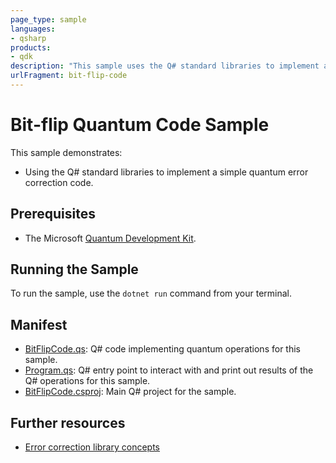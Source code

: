 ```yaml
---
page_type: sample
languages:
- qsharp
products:
- qdk
description: "This sample uses the Q# standard libraries to implement a three-qubit bit-flip quantum error correction code."
urlFragment: bit-flip-code
---
```



# Bit-flip Quantum Code Sample

This sample demonstrates: 

- Using the Q# standard libraries to implement a simple quantum error correction code.

## Prerequisites

- The Microsoft [Quantum Development Kit](https://docs.microsoft.com/azure/quantum/install-overview-qdk/).

## Running the Sample

To run the sample, use the `dotnet run` command from your terminal.

## Manifest

- [BitFlipCode.qs](https://github.com/microsoft/Quantum/blob/main/samples/error-correction/bit-flip-code/BitFlipCode.qs): Q# code implementing quantum operations for this sample.
- [Program.qs](https://github.com/microsoft/Quantum/blob/main/samples/error-correction/bit-flip-code/Program.qs): Q# entry point to interact with and print out results of the Q# operations for this sample.
- [BitFlipCode.csproj](https://github.com/microsoft/Quantum/blob/main/samples/error-correction/bit-flip-code/BitFlipCode.csproj): Main Q# project for the sample.

## Further resources

- [Error correction library concepts](https://docs.microsoft.com/azure/quantum/user-guide/libraries/standard/error-correction)
